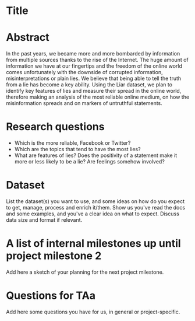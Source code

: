 # Title

# Abstract
In the past years, we became more and more bombarded by information from
multiple sources thanks to the rise of the Internet. The huge amount of
information we have at our fingertips and the freedom of the online world
comes unfortunately with the downside of corrupted information,
misinterpretations or plain lies. We believe that being able to tell the truth
from a lie has become a key ability. Using the Liar dataset, we plan to
identify key features of lies and measure their spread in the online world,
therefore making an analysis of the most reliable online medium, on how the
misinformation spreads and on markers of untruthful statements.

# Research questions
- Which is the more reliable, Facebook or Twitter?
- Which are the topics that tend to have the most lies?
- What are features of lies? Does the positivity of a statement make it more
or less likely to be a lie? Are feelings somehow involved?

# Dataset
List the dataset(s) you want to use, and some ideas on how do you expect to get, manage, process and enrich it/them. Show us you've read the docs and some examples, and you've a clear idea on what to expect. Discuss data size and format if relevant.

# A list of internal milestones up until project milestone 2
Add here a sketch of your planning for the next project milestone.

# Questions for TAa
Add here some questions you have for us, in general or project-specific.

